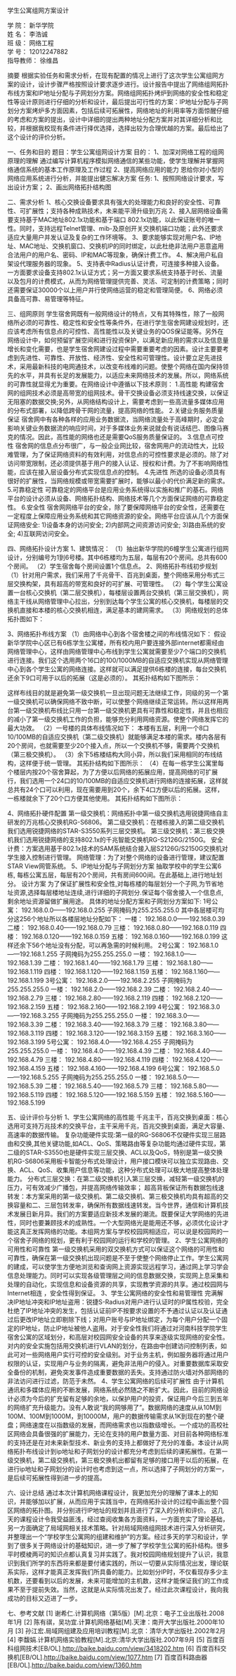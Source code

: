 学生公寓组网方案设计









学    院：   新华学院    
姓    名：    李浩诚     
班    级：   网络工程    
学    号：  12012247882  
指导教师：    徐维昌     




摘要
根据实验任务和需求分析，在现有配置的情况上进行了这次学生公寓组网方案的设计，设计步骤严格按照设计要求逐步进行。设计报告中提出了网络组网拓扑布线方案和IP地址分配与子网划分方案。网络组网拓扑烤炉到网络的安全性和稳定性等设计原则进行仔细的分析和设计，最后提出可行性的方案：IP地址分配与子网划分方案烤炉多方面因素，包括后续可拓展性，网络地址的利用率等方面惊醒仔细的考虑和方案的提出，设计中详细的提出两种地址分配方案并对其详细分析和比较，并根据我校现有条件进行择优选择，选择出较为合理优越的方案。最后给出了这个设计的评价分析。


一、任务和目的
题目：学生公寓组网设计方案
目的：
1、加深对网络工程的组网原理的理解
通过编写计算机程序模拟网络通信的某些功能，使学生理解并掌握网络通信系统的基本工作原理及工作过程
2、提高网络应用的能力
恩给你对小型的网络应用系统进行分析，并能提出健忘解决方案
任务:
1、按照网络设计要求，写出设计方案；
2、画出网络拓扑结构图

二、需求分析
1、核心交换设备要求具有强大的处理能力和良好的安全性、可靠性、可扩展性；支持各种成熟技术，未来能平滑升级到万兆
2、接入层网络设备需要支持基于MAC地址802.1x功能和基于端口 802.1x功能，以此保证账号的唯一性。同时，支持远程Telnet管理、mib-及原创开关交换机端口功能；此外还要求适应大量用户并发认证及复杂的工作环境等。
3、要求能够实现对用户名、IP地址、MAC地址、交换机窗口、交换机IP的同时绑定，以此杜绝非法用户恶意盗用合法用户的用户名、密码、IP和MAC等现象，确保计费工作。
4、解决用户私自架设代理服务器的现象。
5、支持表中Radius认证计费，可连接多种接入设备。一方面要求设备支持802.1x认证方式；另一方面又要求系统支持基于时长、流量以及包月的计费模式，从而为网络管理提供完善、灵活、可定制的计费策略；同时还需要保证30000个以上用户并行使网络运营的稳定和管理简便。
6、网络必须具备高可靠、易管理等特征。

三、组网原则
       学生宿舍网既有一般网络设计的特点，又有其特殊性，除了一般网络所必须的可靠性、稳定性和安全性等条件外，在进行学生宿舍网建设规划时，还应该考虑所有信息点的可控性、高性能性以及关键业务的QOS保证能等。另外在网络设计中，如何预留扩展空间和进行投资保护，以满足新应用的需求以及信息量增长和变化需要，也是学生宿舍网建设过程中需要重要考虑的因素。设计主要要考虑到先进性、可靠性、开放性、经济性、安全性和可管理性。设计要立足先进技术，采用最新科技的电网通技术，以改变布线难的问题。使整个网络在国内保持领先的水平，并具有长足的发展能力，以适应未来网络技术的发展。所以，网络系统的可靠性就显得尤为重要。在网络设计中遵循以下技术原则：
1.高性能
构建宿舍网的组网技术必须是高带宽的组网技术。骨干交换设备必须支持线速交换，以保证无阻塞的数据交换;另外，从网络结构设计上，需要考虑到一些高流量多媒体应用的分布式部署，以降低跨骨干网的流量，提高网络的性能。
2.关键业务服务质量保证
宿舍网中有各种各样的应用业务数据流，当网络流量处于高峰期时，必定会影响关键业务数据流的响应时间，对于多媒体业务来说就会有说话结巴、图像马赛克的情况。因此，高性能的网络也还是需要QoS服务质量保证的。
3.信息点可控性
宿舍网的信息点分布很广，与一般企业网比较，宿舍网用户的流动性大，比较难管理，为了保证网络资料的有效利用，对信息点的可控性要求是必须的。除了对访问带宽限制，还必须提供基于用户的接入认证、授权和计费。为了不影响网络性能，应该在接入层设备分布式实现信息点的控制。
4.先进性
所选的设备必须具有很好的扩展性，当网络规模或带宽需要扩展时，能够以最小的代价满足新的需求。
5.可靠稳定性
可靠稳定的网络平台是应用业务系统得以实施和推广的基石。网络平台的设计必须从设备、网络拓扑结构、网络技术等几个方面保证网络的可靠稳定性。
6.安全性
宿舍网网络平台的安全，除了要保障网络平台的安全性，还需要在一定程度上保障应用业务系统和其它网络资源的安全。网络平台应该从几个方面保证网络安全:	
1)设备本身的访问安全;
2)内部网之间资源访问安全;
3)路由系统的安全;
4)互联网访问安全。

四、网络拓扑设计方案
1、建筑情况：
（1）抽出新华学院的6幢学生公寓进行组网设计，分别编号为1到6号楼。其中6栋楼均为五层，每层有20个房间。总共有600个房间。
（2）学生宿舍每个房间设置1个信息点。
2、网络拓扑布线初步规划
（1）针对用户需求，我们采用了千兆骨干、百兆到桌面，整个网络采用分布式三层交换构架，具有超高的带宽和良好的可扩展、可管理性。
（2）每个学生公寓设置一台核心交换机（第二层交换机），每楼层设置两台交换机（第三层交换机），网络主干线从网络管理中心拉出，分别到达每个学生公寓的核心交换机，每楼层的交换机直接和本楼的核心交换机相连，满足基本的建网需求。
（3）网络规划的总体拓扑图如下：

3、网络拓扑布线方案
（1）由网络中心到各个宿舍楼之间的布线情况如下：
假设新华学院中心区已有6栋学生公寓楼，所有校内用户要连接外部internet都需经由网络管理中心，这样由网络管理中心布线到学生公寓就需要至少7个端口的交换机进行连接。我们这个选用两个16口的100/1000MB的自适应交换机实现从网络管理中心到各个学生公寓的网络连接。这样就可以满足提供6栋楼的连接，每台交换机还余下9口可用于以后的拓展（这是必须的）。
其拓扑结构如下图所示：

这样布线目的就是避免第一级交换机一旦出现问题无法继续工作，同级的另一个第一级交换机可以确保网络不致中断，可以使整个网络继续正常运转。所以这样用两台第一级交换机布线比只用一台第一级交换机更具有可靠性和稳定性，并且也相应的减小了第一级交换机工作的负担，能够充分利用网络资源。使整个网络发挥它的最大功效。
（2）一号楼的具体布线情况如下：
本楼有五层，利用一个8口10/100MB的自适应交换机（第二级交换机）就能够满足本楼的需求。楼内各层有20个房间，也就需要至少20个接入点，所以一个交换机不够，需要两个交换机（第三极交换机）。
（3）余下5栋楼结构大同小异，所以我们采用相同的布线结构，这样便于统一管理。
其拓扑结构如下图所示：
（4）在每一栋学生公寓里每个楼层内按20个宿舍算起，为了方便以后网络的拓展应用，提高网络的可扩展行，我们选用一个24口的10/100MB的自适应交换机进行网络的连接拓展，这样就总共有24个口可以利用，现在需要用到20个，余下4口方便以后的拓展。这样，一栋楼就余下了20个口方便其他使用。
其拓扑结构如下图所示：



4、网络拓扑硬件配置
第一级交换机：网络拓扑中第一级交换机选用锐捷网络自主研发的万兆核心交换机RG-S6806。
第二级交换机：在楼栋接入的第二级交换机我们选用锐捷网络的STAR-S3550系列三层交换机。
第三级交换机：第三极交换机我们选用锐捷网络的支持802.1x的千兆智能交换机RG-S2126G/2150G。
安全计费：方案选用基于802.1x技术的SAM系统结合接入层S2126G/S2150G交换机对学生接入控制进行管理。
网络管理：为了对整个网络的设备进行管理，建议配置STAR View网管系统。
5、IP地址分配与子网划分方案
抽取学校中的学生公寓6栋, 每栋公寓五层，每层有20个房间，共有房间600间。在此基础上,进行地址划分。
设计方案
为了保证扩展性和安全性,对每栋楼的每层划分一个子网,为节省地址资源,选择每层楼地址连续,进行详细的子网划分.保证每个宿舍接入一个信息点,剩余地址资源留做扩展用途。
具体的地址分配方案和子网划分方案如下:
1号公寓：	192.168.0.0——192.168.0.255	子网掩码为255.255.255.0
其中各层楼可均分这256个地址所以各楼层地址分配如下：
一楼：		192.168.0.0——192.168.0.39
二楼：		192.168.0.40——192.168.0.79
三楼：		192.168.0.80——192.168.0.119
四楼：		192.168.0.120——192.168.0.159
五楼：		192.168.0.160——192.168.0.199
这样还余下56个地址没有分配，可以再急需的时候利用。
2号公寓：	192.168.1.0——192.168.1.255	子网掩码为255.255.255.0
一楼：		192.168.1.0——192.168.1.39
二楼：		192.168.1.40——192.168.1.79
三楼：		192.168.1.80——192.168.1.119
四楼：		192.168.1.120——192.168.1.159
五楼：		192.168.1.160——192.168.1.199
3号公寓：	192.168.2.0——192.168.2.255	子网掩码为255.255.255.0
一楼：		192.168.2.0——192.168.2.39
二楼：		192.168.2.40——192.168.2.79
三楼：		192.168.2.80——192.168.2.119
四楼：		192.168.2.120——192.168.2.159
五楼：		192.168.2.160——192.168.2.199
4号公寓：	192.168.3.0——192.168.3.255	子网掩码为255.255.255.0
一楼：		192.168.3.0——192.168.3.39
二楼：		192.168.3.40——192.168.3.79
三楼：		192.168.3.80——192.168.3.119
四楼：		192.168.3.120——192.168.3.159
五楼：		192.168.3.160——192.168.3.199
5号公寓：	192.168.4.0——192.168.4.255	子网掩码为255.255.255.0
一楼：		192.168.4.0——192.168.4.39
二楼：		192.168.4.40——192.168.4.79
三楼：		192.168.4.80——192.168.4.119
四楼：		192.168.4.120——192.168.4.159
五楼：		192.168.4.160——192.168.4.199
6号公寓：	192.168.5.0——192.168.5.255	子网掩码为255.255.255.0
一楼：		192.168.5.0——192.168.5.39
二楼：		192.168.5.40——192.168.5.79
三楼：		192.168.5.80——192.168.5.119
四楼：		192.168.5.120——192.168.5.159
五楼：		192.168.5.160——192.168.5.199

五、设计评价与分析
1、学生公寓网络的高性能
千兆主干，百兆交换到桌面：核心选用可支持万兆技术的交换平台，主干采用千兆，百兆交换到桌面，满足大容量、高速率的数据传输。
复杂功能硬件实现:第一级的RG-S6806不仅硬件实现三层路由和交换,其他关键功能,如ACL、QoS、策略路由等复杂功能均通过硬件实现，第二级的STAR-S3550也是硬件实现三层交换、ACL以及QoS，特别是第一级交换机RG-S6806采用板卡智能分布式处理设计，用户接口模块可以独立实现路由、交换、ACL、QoS、收集用户信息等功能，这种分布式处理可以极大地提高整体处理能力。
分布式三层交换：在第二级交换机引入第三层交换，减轻第一级交换机的压力，可有效减少广播包，并提高网络传输效率；
超高背板保证所有数据包线速转发：本方案采用的第一级交换机、第二级交换机、第三极交换机均具有超高的交换容量和二、三层包转发率，确保所有数据线速转发。当今世界，通信和计算机技术发展日新月异。我们的方案要适应新技术发展的潮流。既要保证大学网络的先进性，同时也要兼顾技术的成熟性。一个大型网络光是能用还不够，必须优化设计才能这真正发挥网络的功能。本组网方案与学校校园网相适应，可以说是校园网的一个宿舍子网络的规划，更有利于校园网的运行和学校的管理。
2、学生公寓网络的可用性和可靠性
第一级交换机采用的双交换机方式可以保证这个网络的可用性和可靠性，确保在第一级交换机出现问题是不至于使整个网络停止工作。学生公寓网的建成，可以使学生方便地浏览和查询网上资源实现远程学习，通过网上学习学会信息处理能力。同时可以实现各级管理层之间的信息数据交换，实现网上息采集和处理的自动化，实现信息和设备资源的共享，实现教学资源的共享。通过校园网与Internet相连 ，安全性得到保证。
3、学生公寓网络的安全性和易管理性
完满解决IP地址冲突和IP地址盗用：锐捷S-Radius对用户进行认证时的IP属性校验，完全杜绝了IP地址冲突的发生，包括认证前IP不按要求设置的不予通过认证以及认证通过后更改IP地址立即剔除下线；对用户账号与IP地址绑定，为每个用户分配一个固定的IP地址，防止IP地址被他人盗用。对于安全性我们将通过对河南科技学院学生宿舍公寓的区域划分，和高层对校园网安全设备的共享来逐级实现网络的安全性。对内的安全实施包括用交换机进行VLAN的划分，在路由中创建访问控制列表，如此可对一些网络用户实行可控的安全级别。对于业务主机，例如服务器将通过用户权限的认证，实现用户与业务的隔离，避免非法用户的侵入。对重要数据库采取安全备份的机制，避免突发事件造成重要数据的丢失。支持通过防火墙对外部网络的非法访问进行过滤，防范于未然。
4、学生公寓网络的后续可扩展性
由于计算机通讯和多媒体应用的不断发展，网络系统必然随之不断扩大。因此，目前的网络设计必须为今后的扩充留有足够的余地，以保护用户的投资，保证用户今后三到五年的网络扩充升级能力。没有人敢说“我的网够用了”。数据网络的速度从从10M到100M、100M到1000M，到10000M，用户的数据传输需求从1K到现在的整个硬盘；网络速度在以指数级的发展，而网络需求也以指数级增长。一个成功的高校社区网络会具备很强的扩展能力，无论在支持的用户数量方面、对目前各种网络标准的支持还是在对未来新型技术、新业务的支持上都做好了充分的准备。本设计从网络拓扑布线设计到ip地址和子网划分的设计都充分考虑到后续的课拓展性。在第一级交换机，第二级交换机，第三极交换机出都留有足够的接口用于以后的拓展，在进行ip地址和子网划分的设计时也考虑到这一点，所以选择了子网划分的方案一，是后续可拓展性得到进一步的提高。

六、设计总结
通过本次计算机网络课程设计，我更加充分的理解了课本上的知识，并能够加以扩展，从而应用于实践当中，在网络拓扑设计的过程中画出整个园区网络的拓扑图。并分别进行IP地址的规划并且进行了深入的分析和评价。
这几天的课程设计令我受益匪浅，经过查阅收集各方面资料，一方面充实了理论基础，另一方面确定了局域网相关技术策略。针对局域网络组网技术进行深入分析研究，并整理出一个“学校学生公寓网的组建和维护”的方案。经过多天的学习和设计，学到了很多关于网络设计的基础知识，进一步了解了学校学生公寓的拓扑结构。很多平时模棱两可的知识点都认真复习并实践了。我对校园网络规划提升了认识，我意识到我们所学的东西将来都是要付诸实践的，所以一切要从实际情况出发，理论联系实际，这样才能真正发挥我们所具备的能力。比如划分IP时，不仅看现存多少主机数，还要看到以后的发展，未来可能增加的主机数，这样才能保证我们的工作成果不至于提前失效。当然，这就是从实际情况出发了。经过此次课程设计，我向我成功的目标又迈进了一步。

七、参考文献
[1] 谢希仁.计算机网络（第5版）[M].北京：电子工业出版社.2008年1月
[2] 陈有祺，吴功宜.计算机网络基础[M].天津：南开大学出版社.2000年10月
[3] 孙江宏.局域网组建及应用培训教程[M].北京：清华大学出版社.2002年2月
[4] 李馥娟.计算机网络实验教程[M].北京:清华大学出版社.2007年9月
[5] 百度百科组网技术[EB/OL].http://baike.baidu.com/view/3418202.htm
[6] 百度百科交换机[EB/OL].http://baike.baidu.com/view/1077.htm
[7] 百度百科路由器[EB/OL].http://baike.baidu.com/view/1360.htm
